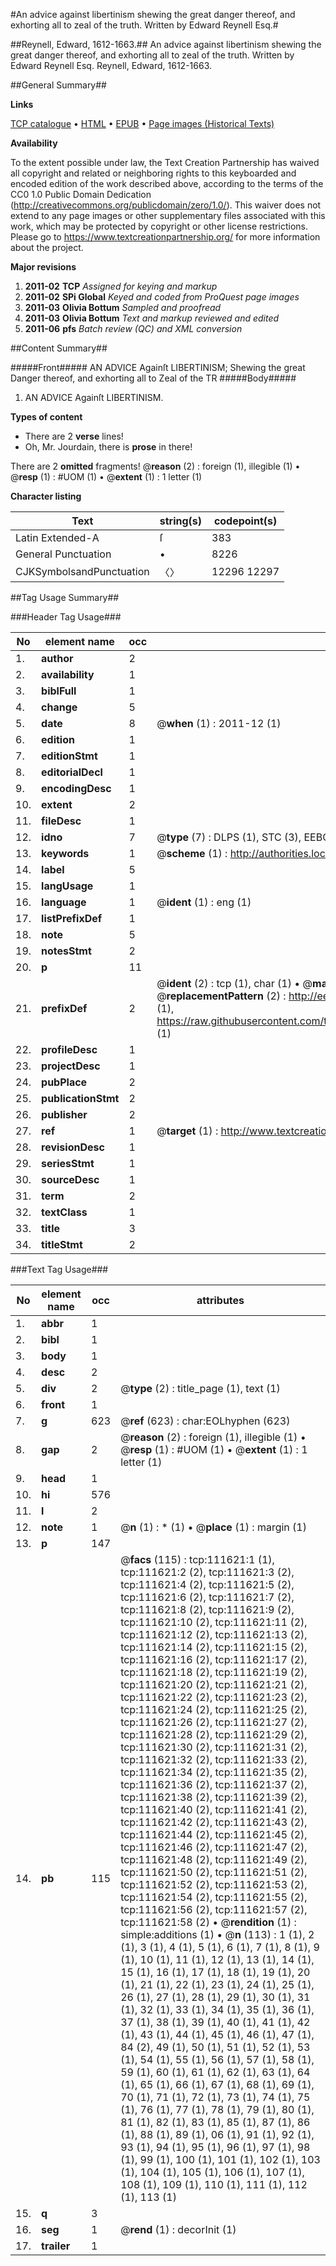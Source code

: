 #An advice against libertinism shewing the great danger thereof, and exhorting all to zeal of the truth. Written by Edward Reynell Esq.#

##Reynell, Edward, 1612-1663.##
An advice against libertinism shewing the great danger thereof, and exhorting all to zeal of the truth. Written by Edward Reynell Esq.
Reynell, Edward, 1612-1663.

##General Summary##

**Links**

[TCP catalogue](http://www.ota.ox.ac.uk/tcp/)  • 
[HTML](http://tei.it.ox.ac.uk/tcp/Texts-HTML/free/A91/A91725.html)  • 
[EPUB](http://tei.it.ox.ac.uk/tcp/Texts-EPUB/free/A91/A91725.epub) • 
[Page images (Historical Texts)](https://historicaltexts.jisc.ac.uk/eebo-99859533e)

**Availability**

To the extent possible under law, the Text Creation Partnership has waived all copyright and related or neighboring rights to this keyboarded and encoded edition of the work described above, according to the terms of the CC0 1.0 Public Domain Dedication (http://creativecommons.org/publicdomain/zero/1.0/). This waiver does not extend to any page images or other supplementary files associated with this work, which may be protected by copyright or other license restrictions. Please go to https://www.textcreationpartnership.org/ for more information about the project.

**Major revisions**

1. __2011-02__ __TCP__ *Assigned for keying and markup*
1. __2011-02__ __SPi Global__ *Keyed and coded from ProQuest page images*
1. __2011-03__ __Olivia Bottum__ *Sampled and proofread*
1. __2011-03__ __Olivia Bottum__ *Text and markup reviewed and edited*
1. __2011-06__ __pfs__ *Batch review (QC) and XML conversion*

##Content Summary##

#####Front#####
AN ADVICE Againſt LIBERTINISM; Shewing the great Danger thereof, and exhorting all to Zeal of the TR
#####Body#####

1. AN ADVICE Againſt LIBERTINISM.

**Types of content**

  * There are 2 **verse** lines!
  * Oh, Mr. Jourdain, there is **prose** in there!

There are 2 **omitted** fragments! 
 @__reason__ (2) : foreign (1), illegible (1)  •  @__resp__ (1) : #UOM (1)  •  @__extent__ (1) : 1 letter (1)

**Character listing**


|Text|string(s)|codepoint(s)|
|---|---|---|
|Latin Extended-A|ſ|383|
|General Punctuation|•|8226|
|CJKSymbolsandPunctuation|〈〉|12296 12297|

##Tag Usage Summary##

###Header Tag Usage###

|No|element name|occ|attributes|
|---|---|---|---|
|1.|__author__|2||
|2.|__availability__|1||
|3.|__biblFull__|1||
|4.|__change__|5||
|5.|__date__|8| @__when__ (1) : 2011-12 (1)|
|6.|__edition__|1||
|7.|__editionStmt__|1||
|8.|__editorialDecl__|1||
|9.|__encodingDesc__|1||
|10.|__extent__|2||
|11.|__fileDesc__|1||
|12.|__idno__|7| @__type__ (7) : DLPS (1), STC (3), EEBO-CITATION (1), PROQUEST (1), VID (1)|
|13.|__keywords__|1| @__scheme__ (1) : http://authorities.loc.gov/ (1)|
|14.|__label__|5||
|15.|__langUsage__|1||
|16.|__language__|1| @__ident__ (1) : eng (1)|
|17.|__listPrefixDef__|1||
|18.|__note__|5||
|19.|__notesStmt__|2||
|20.|__p__|11||
|21.|__prefixDef__|2| @__ident__ (2) : tcp (1), char (1)  •  @__matchPattern__ (2) : ([0-9\-]+):([0-9IVX]+) (1), (.+) (1)  •  @__replacementPattern__ (2) : http://eebo.chadwyck.com/downloadtiff?vid=$1&page=$2 (1), https://raw.githubusercontent.com/textcreationpartnership/Texts/master/tcpchars.xml#$1 (1)|
|22.|__profileDesc__|1||
|23.|__projectDesc__|1||
|24.|__pubPlace__|2||
|25.|__publicationStmt__|2||
|26.|__publisher__|2||
|27.|__ref__|1| @__target__ (1) : http://www.textcreationpartnership.org/docs/. (1)|
|28.|__revisionDesc__|1||
|29.|__seriesStmt__|1||
|30.|__sourceDesc__|1||
|31.|__term__|2||
|32.|__textClass__|1||
|33.|__title__|3||
|34.|__titleStmt__|2||


###Text Tag Usage###

|No|element name|occ|attributes|
|---|---|---|---|
|1.|__abbr__|1||
|2.|__bibl__|1||
|3.|__body__|1||
|4.|__desc__|2||
|5.|__div__|2| @__type__ (2) : title_page (1), text (1)|
|6.|__front__|1||
|7.|__g__|623| @__ref__ (623) : char:EOLhyphen (623)|
|8.|__gap__|2| @__reason__ (2) : foreign (1), illegible (1)  •  @__resp__ (1) : #UOM (1)  •  @__extent__ (1) : 1 letter (1)|
|9.|__head__|1||
|10.|__hi__|576||
|11.|__l__|2||
|12.|__note__|1| @__n__ (1) : * (1)  •  @__place__ (1) : margin (1)|
|13.|__p__|147||
|14.|__pb__|115| @__facs__ (115) : tcp:111621:1 (1), tcp:111621:2 (2), tcp:111621:3 (2), tcp:111621:4 (2), tcp:111621:5 (2), tcp:111621:6 (2), tcp:111621:7 (2), tcp:111621:8 (2), tcp:111621:9 (2), tcp:111621:10 (2), tcp:111621:11 (2), tcp:111621:12 (2), tcp:111621:13 (2), tcp:111621:14 (2), tcp:111621:15 (2), tcp:111621:16 (2), tcp:111621:17 (2), tcp:111621:18 (2), tcp:111621:19 (2), tcp:111621:20 (2), tcp:111621:21 (2), tcp:111621:22 (2), tcp:111621:23 (2), tcp:111621:24 (2), tcp:111621:25 (2), tcp:111621:26 (2), tcp:111621:27 (2), tcp:111621:28 (2), tcp:111621:29 (2), tcp:111621:30 (2), tcp:111621:31 (2), tcp:111621:32 (2), tcp:111621:33 (2), tcp:111621:34 (2), tcp:111621:35 (2), tcp:111621:36 (2), tcp:111621:37 (2), tcp:111621:38 (2), tcp:111621:39 (2), tcp:111621:40 (2), tcp:111621:41 (2), tcp:111621:42 (2), tcp:111621:43 (2), tcp:111621:44 (2), tcp:111621:45 (2), tcp:111621:46 (2), tcp:111621:47 (2), tcp:111621:48 (2), tcp:111621:49 (2), tcp:111621:50 (2), tcp:111621:51 (2), tcp:111621:52 (2), tcp:111621:53 (2), tcp:111621:54 (2), tcp:111621:55 (2), tcp:111621:56 (2), tcp:111621:57 (2), tcp:111621:58 (2)  •  @__rendition__ (1) : simple:additions (1)  •  @__n__ (113) : 1 (1), 2 (1), 3 (1), 4 (1), 5 (1), 6 (1), 7 (1), 8 (1), 9 (1), 10 (1), 11 (1), 12 (1), 13 (1), 14 (1), 15 (1), 16 (1), 17 (1), 18 (1), 19 (1), 20 (1), 21 (1), 22 (1), 23 (1), 24 (1), 25 (1), 26 (1), 27 (1), 28 (1), 29 (1), 30 (1), 31 (1), 32 (1), 33 (1), 34 (1), 35 (1), 36 (1), 37 (1), 38 (1), 39 (1), 40 (1), 41 (1), 42 (1), 43 (1), 44 (1), 45 (1), 46 (1), 47 (1), 84 (2), 49 (1), 50 (1), 51 (1), 52 (1), 53 (1), 54 (1), 55 (1), 56 (1), 57 (1), 58 (1), 59 (1), 60 (1), 61 (1), 62 (1), 63 (1), 64 (1), 65 (1), 66 (1), 67 (1), 68 (1), 69 (1), 70 (1), 71 (1), 72 (1), 73 (1), 74 (1), 75 (1), 76 (1), 77 (1), 78 (1), 79 (1), 80 (1), 81 (1), 82 (1), 83 (1), 85 (1), 87 (1), 86 (1), 88 (1), 89 (1), 06 (1), 91 (1), 92 (1), 93 (1), 94 (1), 95 (1), 96 (1), 97 (1), 98 (1), 99 (1), 100 (1), 101 (1), 102 (1), 103 (1), 104 (1), 105 (1), 106 (1), 107 (1), 108 (1), 109 (1), 110 (1), 111 (1), 112 (1), 113 (1)|
|15.|__q__|3||
|16.|__seg__|1| @__rend__ (1) : decorInit (1)|
|17.|__trailer__|1||
